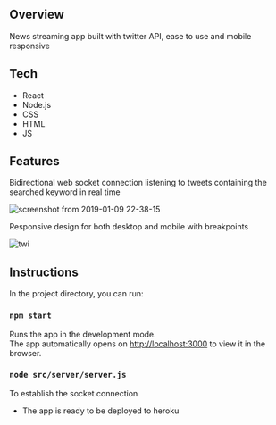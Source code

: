 ## Overview 
News streaming app built with twitter API, ease to use and mobile responsive 

## Tech 
- React 
- Node.js 
- CSS 
- HTML 
- JS 

## Features 
Bidirectional web socket connection listening to tweets containing the searched keyword in real time 

![screenshot from 2019-01-09 22-38-15](https://user-images.githubusercontent.com/38970716/50988003-34ee4500-14d9-11e9-9ec6-2a7b000ffd5a.png)

Responsive design for both desktop and mobile with breakpoints

![twi](https://user-images.githubusercontent.com/38970716/50988049-67983d80-14d9-11e9-858b-a7812744e353.gif)

## Instructions

In the project directory, you can run:

### `npm start`

Runs the app in the development mode.<br>
The app automatically opens on [http://localhost:3000](http://localhost:3000) to view it in the browser.

### `node src/server/server.js`
To establish the socket connection

- The app is ready to be deployed to heroku

